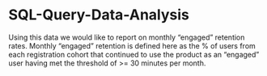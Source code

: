 # SQL-Query-Data-Analysis
Using this data we would like to report on monthly “engaged” retention rates. Monthly “engaged” retention is defined here as the % of users from each registration cohort that continued to use the product as an “engaged” user having met the threshold of >= 30 minutes per month. 
